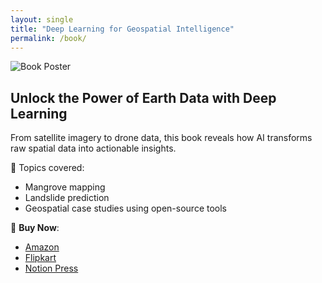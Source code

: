 ```yaml
---
layout: single
title: "Deep Learning for Geospatial Intelligence"
permalink: /book/
---
```


![Book Poster](/images/book-poster.png)

## Unlock the Power of Earth Data with Deep Learning

From satellite imagery to drone data, this book reveals how AI transforms raw spatial data into actionable insights.

🎯 Topics covered:
- Mangrove mapping
- Landslide prediction
- Geospatial case studies using open-source tools

🛒 **Buy Now**:
- [Amazon](https://amzn.in/d/5jRwEkY)
- [Flipkart](https://www.flipkart.com/deep-learning-geospatial-intelligence-techniques-applications-insights/p/itm399e074ffc111?pid=9798899291371)
- [Notion Press](https://notionpress.com/in/read/deep-learning-for-geospatial-intelligence)
